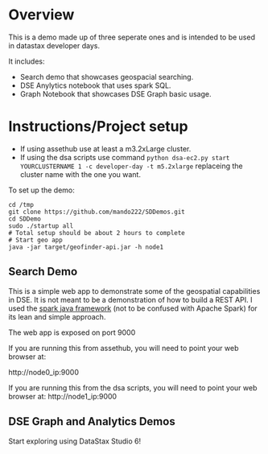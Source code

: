 # Overview
This is a demo made up of three seperate ones and is intended to be used in datastax developer days.

It includes:
* Search demo that showcases geospacial searching.
* DSE Anylytics notebook that uses spark SQL.
* Graph Notebook that showcases DSE Graph basic usage.

# Instructions/Project setup
* If using assethub use at least a m3.2xLarge cluster.
* If using the dsa scripts use command `python dsa-ec2.py start YOURCLUSTERNAME 1 -c developer-day -t m5.2xlarge` replaceing the cluster name with the one you want. 

To set up the demo:
```
cd /tmp
git clone https://github.com/mando222/SDDemos.git
cd SDDemo
sudo ./startup all
# Total setup should be about 2 hours to complete
# Start geo app
java -jar target/geofinder-api.jar -h node1
```

## Search Demo
This is a simple web app to demonstrate some of the geospatial capabilities in DSE.  It is not meant to be a demonstration of how to build a REST API. I used the [spark java framework](http://sparkjava.com/) (not to be confused with Apache Spark) for its lean and simple approach.

The web app is exposed on port 9000

If you are running this from assethub, you will need to point your web browser at:

http://node0_ip:9000

If you are running this from the dsa scripts, you will need to point your web browser at:
http://node1_ip:9000

## DSE Graph and Analytics Demos
Start exploring using DataStax Studio 6!
